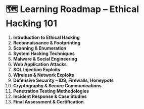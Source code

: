 # 🗺️ Learning Roadmap – Ethical Hacking 101

1. **Introduction to Ethical Hacking**
2. **Reconnaissance & Footprinting**
3. **Scanning & Enumeration**
4. **System Hacking Techniques**
5. **Malware & Social Engineering**
6. **Web Application Attacks**
7. **SQL Injection Exploits**
8. **Wireless & Network Exploits**
9. **Defensive Security – IDS, Firewalls, Honeypots**
10. **Cryptography & Secure Communications**
11. **Penetration Testing Methodologies**
12. **Incident Response & Case Studies**
13. **Final Assessment & Certification**
